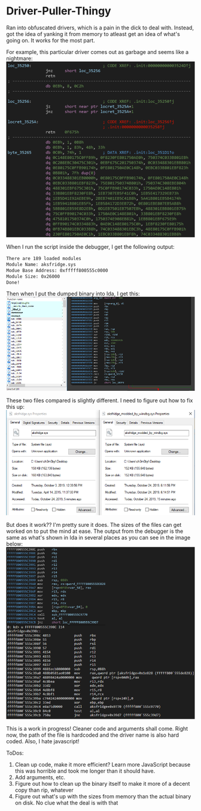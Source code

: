 # Driver-Puller-Thingy

Ran into obfuscated drivers, which is a pain in the dick to deal with. Instead, got the idea of yanking it from memory to atleast get an idea of what's going on. It works for the most part. 

For example, this particular driver comes out as garbage and seems like a nightmare:
![aksfridge](https://github.com/ch3rn0byl/Driver-Puller-Thingy/blob/master/wtf.PNG)

When I run the script inside the debugger, I get the following output:
```
There are 189 loaded modules
Module Name: aksfridge.sys
Modue Base Address: 0xfffff800555c0000
Module Size: 0x26000
Done!
```

Then when I put the dumped binary into Ida, I get this:
![output](https://github.com/ch3rn0byl/Driver-Puller-Thingy/blob/master/fml.PNG)

These two files compared is slightly different. I need to figure out how to fix this up:
![comparison](https://github.com/ch3rn0byl/Driver-Puller-Thingy/blob/master/comp.PNG)

But does it work?? I'm pretty sure it does. The sizes of the files can get worked on to put the mind at ease. The output from the debugger is the same as what's shown in Ida in several places as you can see in the image below:
![sick](https://github.com/ch3rn0byl/Driver-Puller-Thingy/blob/master/sick.png)

This is a work in progress! Cleaner code and arguments shall come. Right now, the path of the file is hardcoded and the driver name is also hard coded. Also, I hate javascript!

ToDos:
  1. Clean up code, make it more efficient? Learn more JavaScript because this was horrible and took me longer than it should have.
  2. Add arguments, etc.
  3. Figure out how to clean up the binary itself to make it more of a decent copy than rip, whatever
  4. Figure out what's up with the sizes from memory than the actual binary on disk. No clue what the deal is with that
